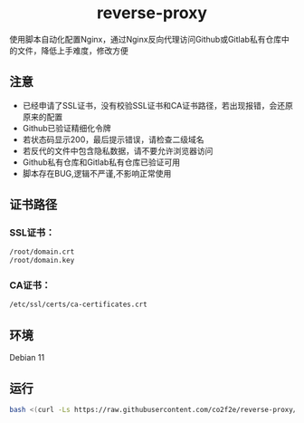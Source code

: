 <h1 align="center">
  reverse-proxy
</h1>
使用脚本自动化配置Nginx，通过Nginx反向代理访问Github或Gitlab私有仓库中的文件，降低上手难度，修改方便

## 注意
* 已经申请了SSL证书，没有校验SSL证书和CA证书路径，若出现报错，会还原原来的配置
* Github已验证精细化令牌
* 若状态码显示200，最后提示错误，请检查二级域名
* 若反代的文件中包含隐私数据，请不要允许浏览器访问
* Github私有仓库和Gitlab私有仓库已验证可用
* 脚本存在BUG,逻辑不严谨,不影响正常使用
## 证书路径
### SSL证书：
```bash
/root/domain.crt
/root/domain.key
```
### CA证书：
```bash
/etc/ssl/certs/ca-certificates.crt
```
## 环境
Debian 11
## 运行
```bash
bash <(curl -Ls https://raw.githubusercontent.com/co2f2e/reverse-proxy/main/nginx_auto_config.sh)
```
